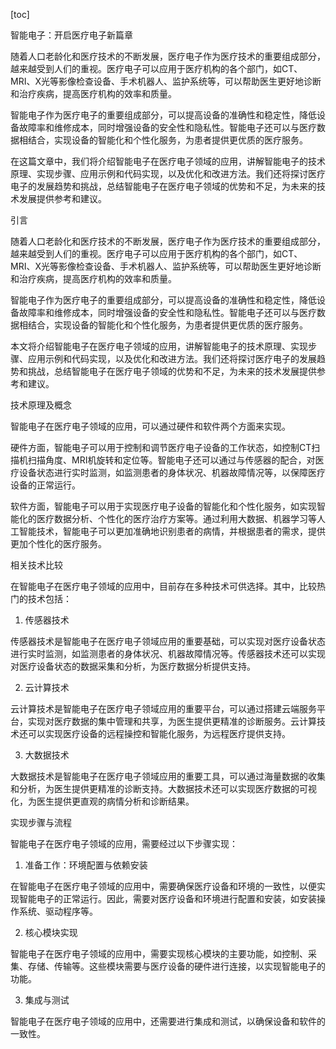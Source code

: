 
[toc]                    
                
                
智能电子：开启医疗电子新篇章

随着人口老龄化和医疗技术的不断发展，医疗电子作为医疗技术的重要组成部分，越来越受到人们的重视。医疗电子可以应用于医疗机构的各个部门，如CT、MRI、X光等影像检查设备、手术机器人、监护系统等，可以帮助医生更好地诊断和治疗疾病，提高医疗机构的效率和质量。

智能电子作为医疗电子的重要组成部分，可以提高设备的准确性和稳定性，降低设备故障率和维修成本，同时增强设备的安全性和隐私性。智能电子还可以与医疗数据相结合，实现设备的智能化和个性化服务，为患者提供更优质的医疗服务。

在这篇文章中，我们将介绍智能电子在医疗电子领域的应用，讲解智能电子的技术原理、实现步骤、应用示例和代码实现，以及优化和改进方法。我们还将探讨医疗电子的发展趋势和挑战，总结智能电子在医疗电子领域的优势和不足，为未来的技术发展提供参考和建议。

引言

随着人口老龄化和医疗技术的不断发展，医疗电子作为医疗技术的重要组成部分，越来越受到人们的重视。医疗电子可以应用于医疗机构的各个部门，如CT、MRI、X光等影像检查设备、手术机器人、监护系统等，可以帮助医生更好地诊断和治疗疾病，提高医疗机构的效率和质量。

智能电子作为医疗电子的重要组成部分，可以提高设备的准确性和稳定性，降低设备故障率和维修成本，同时增强设备的安全性和隐私性。智能电子还可以与医疗数据相结合，实现设备的智能化和个性化服务，为患者提供更优质的医疗服务。

本文将介绍智能电子在医疗电子领域的应用，讲解智能电子的技术原理、实现步骤、应用示例和代码实现，以及优化和改进方法。我们还将探讨医疗电子的发展趋势和挑战，总结智能电子在医疗电子领域的优势和不足，为未来的技术发展提供参考和建议。

技术原理及概念

智能电子在医疗电子领域的应用，可以通过硬件和软件两个方面来实现。

硬件方面，智能电子可以用于控制和调节医疗电子设备的工作状态，如控制CT扫描机扫描角度、MRI机旋转和定位等。智能电子还可以通过与传感器的配合，对医疗设备状态进行实时监测，如监测患者的身体状况、机器故障情况等，以保障医疗设备的正常运行。

软件方面，智能电子可以用于实现医疗电子设备的智能化和个性化服务，如实现智能化的医疗数据分析、个性化的医疗治疗方案等。通过利用大数据、机器学习等人工智能技术，智能电子可以更加准确地识别患者的病情，并根据患者的需求，提供更加个性化的医疗服务。

相关技术比较

在智能电子在医疗电子领域的应用中，目前存在多种技术可供选择。其中，比较热门的技术包括：

1. 传感器技术

传感器技术是智能电子在医疗电子领域应用的重要基础，可以实现对医疗设备状态进行实时监测，如监测患者的身体状况、机器故障情况等。传感器技术还可以实现对医疗设备状态的数据采集和分析，为医疗数据分析提供支持。

2. 云计算技术

云计算技术是智能电子在医疗电子领域应用的重要平台，可以通过搭建云端服务平台，实现对医疗数据的集中管理和共享，为医生提供更精准的诊断服务。云计算技术还可以实现医疗设备的远程操控和智能化服务，为远程医疗提供支持。

3. 大数据技术

大数据技术是智能电子在医疗电子领域应用的重要工具，可以通过海量数据的收集和分析，为医生提供更精准的诊断支持。大数据技术还可以实现医疗数据的可视化，为医生提供更直观的病情分析和诊断结果。

实现步骤与流程

智能电子在医疗电子领域的应用，需要经过以下步骤实现：

1. 准备工作：环境配置与依赖安装

在智能电子在医疗电子领域的应用中，需要确保医疗设备和环境的一致性，以便实现智能电子的正常运行。因此，需要对医疗设备和环境进行配置和安装，如安装操作系统、驱动程序等。

2. 核心模块实现

智能电子在医疗电子领域的应用中，需要实现核心模块的主要功能，如控制、采集、存储、传输等。这些模块需要与医疗设备的硬件进行连接，以实现智能电子的功能。

3. 集成与测试

智能电子在医疗电子领域的应用中，还需要进行集成和测试，以确保设备和软件的一致性。

